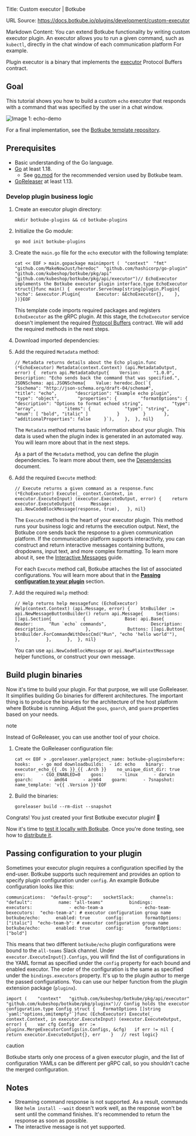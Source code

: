 Title: Custom executor | Botkube

URL Source: https://docs.botkube.io/plugins/development/custom-executor

Markdown Content:
You can extend Botkube functionality by writing custom executor plugin. An executor allows you to run a given command, such as `kubectl`, directly in the chat window of each communication platform For example.

Plugin executor is a binary that implements the [executor](https://github.com/kubeshop/botkube/blob/main/proto/executor.proto) Protocol Buffers contract.

Goal[​](#goal "Direct link to Goal")
------------------------------------

This tutorial shows you how to build a custom `echo` executor that responds with a command that was specified by the user in a chat window.

![Image 1: echo-demo](https://docs.botkube.io/assets/images/echo-demo-ff35ba0e3555968d781b9a2ac6961311.gif)

For a final implementation, see the [Botkube template repository](https://docs.botkube.io/plugins/development/quick-start).

Prerequisites[​](#prerequisites "Direct link to Prerequisites")
---------------------------------------------------------------

*   Basic understanding of the Go language.
*   [Go](https://golang.org/doc/install) at least 1.18.
    *   See [go.mod](https://github.com/kubeshop/botkube/blob/main/go.mod#L1) for the recommended version used by Botkube team.
*   [GoReleaser](https://goreleaser.com/) at least 1.13.

### Develop plugin business logic[​](#develop-plugin-business-logic "Direct link to Develop plugin business logic")

1.  Create an executor plugin directory:
    
    ```
    mkdir botkube-plugins && cd botkube-plugins
    ```
    
2.  Initialize the Go module:
    
    ```
    go mod init botkube-plugins
    ```
    
3.  Create the `main.go` file for the `echo` executor with the following template:
    
    ```
    cat << EOF > main.gopackage mainimport (  "context"  "fmt"  "github.com/MakeNowJust/heredoc"  "github.com/hashicorp/go-plugin"  "github.com/kubeshop/botkube/pkg/api"  "github.com/kubeshop/botkube/pkg/api/executor")// EchoExecutor implements the Botkube executor plugin interface.type EchoExecutor struct{}func main() {  executor.Serve(map[string]plugin.Plugin{    "echo": &executor.Plugin{      Executor: &EchoExecutor{},    },  })}EOF
    ```
    
    This template code imports required packages and registers `EchoExecutor` as the gRPC plugin. At this stage, the `EchoExecutor` service doesn't implement the required [Protocol Buffers](https://github.com/kubeshop/botkube/blob/main/proto/executor.proto) contract. We will add the required methods in the next steps.
    
4.  Download imported dependencies:
    
5.  Add the required `Metadata` method:
    
    ```
    // Metadata returns details about the Echo plugin.func (*EchoExecutor) Metadata(context.Context) (api.MetadataOutput, error) {  return api.MetadataOutput{    Version:     "1.0.0",    Description: "Echo sends back the command that was specified.",    JSONSchema: api.JSONSchema{    Value: heredoc.Doc(`{       "$schema": "http://json-schema.org/draft-04/schema#",       "title": "echo",       "description": "Example echo plugin",       "type": "object",       "properties": {         "formatOptions": {           "description": "Options to format echoed string",           "type": "array",           "items": {             "type": "string",             "enum": [ "bold", "italic" ]           }         }       },       "additionalProperties": false     }`),    },  }, nil}
    ```
    
    The `Metadata` method returns basic information about your plugin. This data is used when the plugin index is generated in an automated way. You will learn more about that in the next steps.
    
    Ąs a part of the `Metadata` method, you can define the plugin dependencies. To learn more about them, see the [Dependencies](https://docs.botkube.io/plugins/development/dependencies) document.
    
6.  Add the required `Execute` method:
    
    ```
    // Execute returns a given command as a response.func (*EchoExecutor) Execute(_ context.Context, in executor.ExecuteInput) (executor.ExecuteOutput, error) {	return executor.ExecuteOutput{		Message: api.NewCodeBlockMessage(response, true),	}, nil}
    ```
    
    The `Execute` method is the heart of your executor plugin. This method runs your business logic and returns the execution output. Next, the Botkube core sends back the response to a given communication platform. If the communication platform supports interactivity, you can construct and return interactive messages containing buttons, dropdowns, input text, and more complex formatting. To learn more about it, see the [Interactive Messages](https://docs.botkube.io/plugins/development/interactive-messages) guide.
    
    For each `Execute` method call, Botkube attaches the list of associated configurations. You will learn more about that in the [**Passing configuration to your plugin**](#passing-configuration-to-your-plugin) section.
    
7.  Add the required `Help` method:
    
    ```
    // Help returns help messagefunc (EchoExecutor) Help(context.Context) (api.Message, error) {	btnBuilder := api.NewMessageButtonBuilder()	return api.Message{		Sections: []api.Section{			{				Base: api.Base{					Header:      "Run `echo` commands",					Description: description,				},				Buttons: []api.Button{					btnBuilder.ForCommandWithDescCmd("Run", "echo 'hello world'"),				},			},		},	}, nil}
    ```
    
    You can use `api.NewCodeBlockMessage` or `api.NewPlaintextMessage` helper functions, or construct your own message.
    

Build plugin binaries[​](#build-plugin-binaries "Direct link to Build plugin binaries")
---------------------------------------------------------------------------------------

Now it's time to build your plugin. For that purpose, we will use GoReleaser. It simplifies building Go binaries for different architectures. The important thing is to produce the binaries for the architecture of the host platform where Botkube is running. Adjust the `goos`, `goarch`, and `goarm` properties based on your needs.

note

Instead of GoReleaser, you can use another tool of your choice.

1.  Create the GoReleaser configuration file:
    
    ```
    cat << EOF > .goreleaser.yamlproject_name: botkube-pluginsbefore:  hooks:    - go mod downloadbuilds:  - id: echo    binary: executor_echo_{{ .Os }}_{{ .Arch }}    no_unique_dist_dir: true    env:      - CGO_ENABLED=0    goos:      - linux      - darwin    goarch:      - amd64      - arm64    goarm:      - 7snapshot:  name_template: 'v{{ .Version }}'EOF
    ```
    
2.  Build the binaries:
    
    ```
    goreleaser build --rm-dist --snapshot
    ```
    

Congrats! You just created your first Botkube executor plugin! 🎉

Now it's time to [test it locally with Botkube](https://docs.botkube.io/plugins/development/local-testing). Once you're done testing, see how to [distribute it](https://docs.botkube.io/plugins/development/repo).

Passing configuration to your plugin[​](#passing-configuration-to-your-plugin "Direct link to Passing configuration to your plugin")
------------------------------------------------------------------------------------------------------------------------------------

Sometimes your executor plugin requires a configuration specified by the end-user. Botkube supports such requirement and provides an option to specify plugin configuration under `config`. An example Botkube configuration looks like this:

```
communications:  "default-group":    socketSlack:      channels:        "default":          name: "all-teams"          bindings:            executors:              - echo-team-a              - echo-team-bexecutors:  "echo-team-a": # executor configuration group name    botkube/echo:      enabled: true      config:        formatOptions: ["italic"]  "echo-team-b": # executor configuration group name    botkube/echo:      enabled: true      config:        formatOptions: ["bold"]
```

This means that two different `botkube/echo` plugin configurations were bound to the `all-teams` Slack channel. Under `executor.ExecuteInput{}.Configs`, you will find the list of configurations in the YAML format as specified under the `config` property for each bound and enabled executor. The order of the configuration is the same as specified under the `bindings.executors` property. It's up to the plugin author to merge the passed configurations. You can use our helper function from the plugin extension package (`pluginx`).

```
import (	"context"	"github.com/kubeshop/botkube/pkg/api/executor"	"github.com/kubeshop/botkube/pkg/pluginx")// Config holds the executor configuration.type Config struct {	FormatOptions []string `yaml:"options,omitempty"`}func (EchoExecutor) Execute(_ context.Context, in executor.ExecuteInput) (executor.ExecuteOutput, error) {	var cfg Config	err := pluginx.MergeExecutorConfigs(in.Configs, &cfg)	if err != nil {		return executor.ExecuteOutput{}, err	}	// rest logic}
```

caution

Botkube starts only one process of a given executor plugin, and the list of configuration YAMLs can be different per gRPC call, so you shouldn't cache the merged configuration.

Notes[​](#notes "Direct link to Notes")
---------------------------------------

*   Streaming command response is not supported. As a result, commands like `helm install --wait` doesn't work well, as the response won't be sent until the command finishes. It's recommended to return the response as soon as possible.
*   The interactive message is not yet supported.
